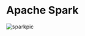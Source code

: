 # Apache Spark
![sparkpic](https://blog.knoldus.com/wp-content/uploads/2019/09/spark-consulting-1-1-1024x415.jpg)